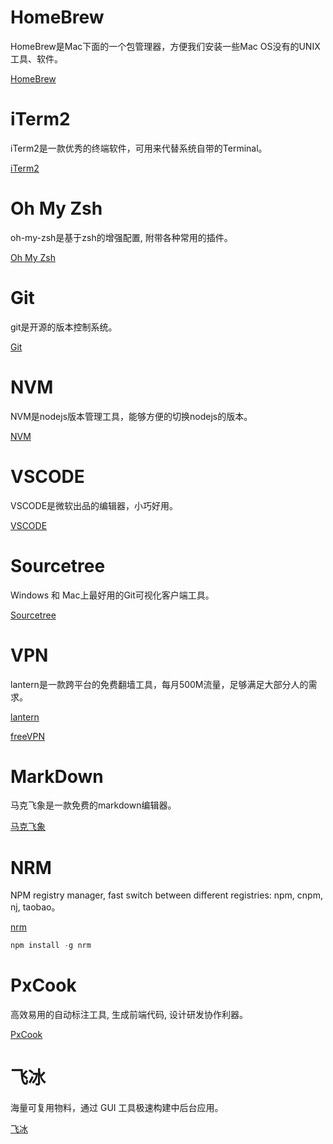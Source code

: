 # HomeBrew

HomeBrew是Mac下面的一个包管理器，方便我们安装一些Mac OS没有的UNIX工具、软件。

[HomeBrew](https://brew.sh/index_zh-cn)

# iTerm2

iTerm2是一款优秀的终端软件，可用来代替系统自带的Terminal。

[iTerm2](https://iterm2.com/index.html)

# Oh My Zsh

oh-my-zsh是基于zsh的增强配置, 附带各种常用的插件。

[Oh My Zsh](http://ohmyz.sh/)

# Git

git是开源的版本控制系统。

[Git](https://git-scm.com/)

# NVM

NVM是nodejs版本管理工具，能够方便的切换nodejs的版本。

[NVM](https://github.com/creationix/nvm)

# VSCODE

VSCODE是微软出品的编辑器，小巧好用。

[VSCODE](https://code.visualstudio.com)

# Sourcetree

Windows 和 Mac上最好用的Git可视化客户端工具。

[Sourcetree](https://www.sourcetreeapp.com)

# VPN

lantern是一款跨平台的免费翻墙工具，每月500M流量，足够满足大部分人的需求。

[lantern](https://github.com/getlantern/lantern)

[freeVPN](https://www.freevpn.pw/zh-cn)

# MarkDown

马克飞象是一款免费的markdown编辑器。

[马克飞象](https://maxiang.io)

# NRM

NPM registry manager, fast switch between different registries: npm, cnpm, nj, taobao。

[nrm](https://github.com/Pana/nrm)

```js
npm install -g nrm
```

# PxCook

高效易用的自动标注工具, 生成前端代码, 设计研发协作利器。

[PxCook](http://fancynode.com.cn/pxcook)

# 飞冰

海量可复用物料，通过 GUI 工具极速构建中后台应用。

[飞冰](https://alibaba.github.io/ice)

